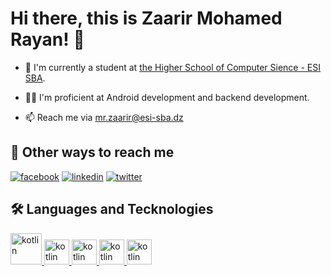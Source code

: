 # Hi there, this is Zaarir Mohamed Rayan! 👋

 - 🏫 I'm currently a student at [the Higher School of Computer Sience - ESI SBA](https://katherineoelsner.com/).

 - 🙋‍♂️ I'm proficient at Android development and backend development.

 - 📫 Reach me via [mr.zaarir@esi-sba.dz](mailto:mr.zaarir@esi-sba.dz)

## 🔗 Other ways to reach me
[![facebook](https://img.shields.io/badge/-Facebook-blue?style=flat-square&labelColor=blue&logo=facebook&logoColor=white&link=https://www.facebook.com/andresecco.fanpage/)](https://www.facebook.com/profile.php?id=100012635053612)
[![linkedin](https://img.shields.io/badge/linkedin-0A66C2?style=for-the-badge&logo=linkedin&logoColor=white)](https://www.linkedin.com/in/mohamed-zaarir-b24573265/)
[![twitter](https://img.shields.io/badge/twitter-1DA1F2?style=for-the-badge&logo=twitter&logoColor=white)](https://x.com/mohamedzaarir1)

## 🛠 Languages and Tecknologies

<a href="https://brandslogos.com/wp-content/uploads/images/large/java-logo-1.png">
    <img src="https://brandslogos.com/wp-content/uploads/images/large/java-logo-1.png" alt="kotlin" style="width:50px; height:50px;"/>
</a>
<a href="https://user-images.githubusercontent.com/103866722/177941491-1947c6b0-6e38-4880-8bd7-01dac36165df.png">
    <img src="https://user-images.githubusercontent.com/103866722/177941491-1947c6b0-6e38-4880-8bd7-01dac36165df.png" alt="kotlin" style="width:40px; height:40px;"/>
</a>
<a href="https://camo.githubusercontent.com/f76ca013b330e2bffb000dfd1f5487432ead1d7c6f489b6051a5ac5853ea4c78/68747470733a2f2f63646e2e6a7364656c6976722e6e65742f67682f64657669636f6e732f64657669636f6e2f69636f6e732f706f737467726573716c2f706f737467726573716c2d6f726967696e616c2e737667">
    <img src="https://camo.githubusercontent.com/f76ca013b330e2bffb000dfd1f5487432ead1d7c6f489b6051a5ac5853ea4c78/68747470733a2f2f63646e2e6a7364656c6976722e6e65742f67682f64657669636f6e732f64657669636f6e2f69636f6e732f706f737467726573716c2f706f737467726573716c2d6f726967696e616c2e737667" alt="kotlin" style="width:40px; height:40px;"/>
</a>
<a href="https://camo.githubusercontent.com/67135dbb34c06b25e9657820b5fc1b877e9f40d0663f375d43626599e0bc8382/68747470733a2f2f63646e2e73696d706c6569636f6e732e6f72672f646f636b65722f323439364544">
    <img src="https://camo.githubusercontent.com/67135dbb34c06b25e9657820b5fc1b877e9f40d0663f375d43626599e0bc8382/68747470733a2f2f63646e2e73696d706c6569636f6e732e6f72672f646f636b65722f323439364544" alt="kotlin" style="width:40px; height:40px;"/>
</a>
<a href="https://camo.githubusercontent.com/d1652ce9d9e41d898ea03bd8772e8accb903947dc6bba2a410d76462f7d63d1b/68747470733a2f2f63646e2e6a7364656c6976722e6e65742f67682f64657669636f6e732f64657669636f6e2f69636f6e732f707974686f6e2f707974686f6e2d6f726967696e616c2e737667">
    <img src="https://camo.githubusercontent.com/d1652ce9d9e41d898ea03bd8772e8accb903947dc6bba2a410d76462f7d63d1b/68747470733a2f2f63646e2e6a7364656c6976722e6e65742f67682f64657669636f6e732f64657669636f6e2f69636f6e732f707974686f6e2f707974686f6e2d6f726967696e616c2e737667" alt="kotlin" style="width:40px; height:40px;"/>
</a>
